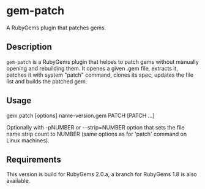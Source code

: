 # gem-patch

A RubyGems plugin that patches gems.

## Description

`gem-patch` is a RubyGems plugin that helpes to patch gems without manually opening and rebuilding them. It openes a given .gem file, extracts it, patches it with system "patch" command, clones its spec, updates the file list and builds the patched gem.

## Usage

gem patch [options] name-version.gem PATCH [PATCH ...]

Optionally with -pNUMBER or --strip=NUMBER option that sets the file name strip count to NUMBER
(same options as for 'patch' command on Linux machines).

## Requirements

This version is build for RubyGems 2.0.a, a branch for RubyGems 1.8 is also available.